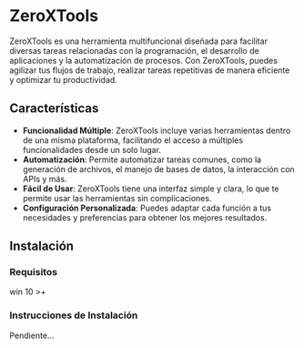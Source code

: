 # ZeroXTools

ZeroXTools es una herramienta multifuncional diseñada para facilitar diversas tareas relacionadas con la programación, el desarrollo de aplicaciones y la automatización de procesos. Con ZeroXTools, puedes agilizar tus flujos de trabajo, realizar tareas repetitivas de manera eficiente y optimizar tu productividad.

## Características

- **Funcionalidad Múltiple**: ZeroXTools incluye varias herramientas dentro de una misma plataforma, facilitando el acceso a múltiples funcionalidades desde un solo lugar.
- **Automatización**: Permite automatizar tareas comunes, como la generación de archivos, el manejo de bases de datos, la interacción con APIs y más.
- **Fácil de Usar**: ZeroXTools tiene una interfaz simple y clara, lo que te permite usar las herramientas sin complicaciones.
- **Configuración Personalizada**: Puedes adaptar cada función a tus necesidades y preferencias para obtener los mejores resultados.

## Instalación

### Requisitos
win 10 >+
### Instrucciones de Instalación
Pendiente...
